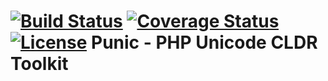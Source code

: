 [![Build Status](https://api.travis-ci.org/punic/punic.svg?branch=master)](https://travis-ci.org/punic/punic)
[![Coverage Status](https://img.shields.io/coveralls/punic/punic.svg)](https://coveralls.io/r/punic/punic)
[![License](https://poser.pugx.org/punic/punic/license.svg)](https://packagist.org/packages/punic/punic)
Punic - PHP Unicode CLDR Toolkit
================================

